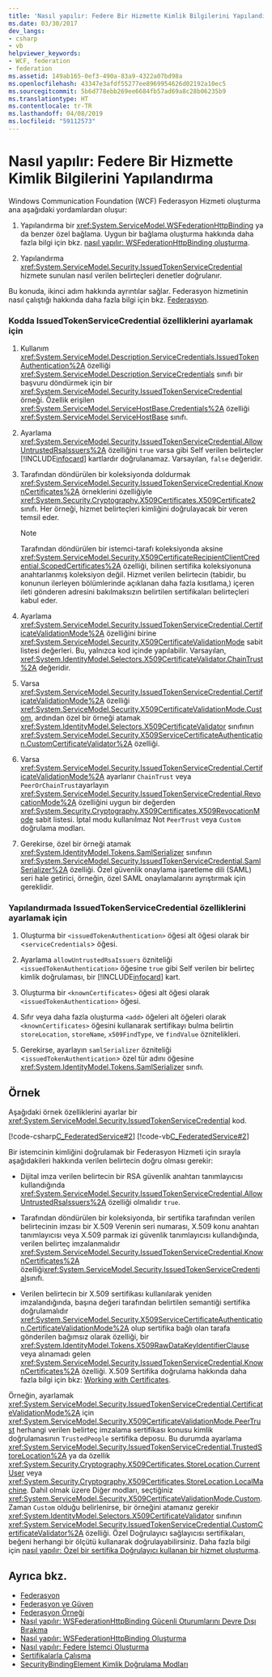 ```yaml
---
title: 'Nasıl yapılır: Federe Bir Hizmette Kimlik Bilgilerini Yapılandırma'
ms.date: 03/30/2017
dev_langs:
- csharp
- vb
helpviewer_keywords:
- WCF, federation
- federation
ms.assetid: 149ab165-0ef3-490a-83a9-4322a07bd98a
ms.openlocfilehash: 43347e3afdf55277ee8969954626d02192a10ec5
ms.sourcegitcommit: 5b6d778ebb269ee6684fb57ad69a8c28b06235b9
ms.translationtype: HT
ms.contentlocale: tr-TR
ms.lasthandoff: 04/08/2019
ms.locfileid: "59112573"
---
```

# <a name="how-to-configure-credentials-on-a-federation-service"></a>Nasıl yapılır: Federe Bir Hizmette Kimlik Bilgilerini Yapılandırma
Windows Communication Foundation (WCF) Federasyon Hizmeti oluşturma ana aşağıdaki yordamlardan oluşur:  
  
1.  Yapılandırma bir <xref:System.ServiceModel.WSFederationHttpBinding> ya da benzer özel bağlama. Uygun bir bağlama oluşturma hakkında daha fazla bilgi için bkz. [nasıl yapılır: WSFederationHttpBinding oluşturma](../../../../docs/framework/wcf/feature-details/how-to-create-a-wsfederationhttpbinding.md).  
  
2.  Yapılandırma <xref:System.ServiceModel.Security.IssuedTokenServiceCredential> hizmete sunulan nasıl verilen belirteçleri denetler doğrulanır.  
  
 Bu konuda, ikinci adım hakkında ayrıntılar sağlar. Federasyon hizmetinin nasıl çalıştığı hakkında daha fazla bilgi için bkz. [Federasyon](../../../../docs/framework/wcf/feature-details/federation.md).  
  
### <a name="to-set-the-properties-of-issuedtokenservicecredential-in-code"></a>Kodda IssuedTokenServiceCredential özelliklerini ayarlamak için  
  
1.  Kullanım <xref:System.ServiceModel.Description.ServiceCredentials.IssuedTokenAuthentication%2A> özelliği <xref:System.ServiceModel.Description.ServiceCredentials> sınıfı bir başvuru döndürmek için bir <xref:System.ServiceModel.Security.IssuedTokenServiceCredential> örneği. Özellik erişilen <xref:System.ServiceModel.ServiceHostBase.Credentials%2A> özelliği <xref:System.ServiceModel.ServiceHostBase> sınıfı.  
  
2.  Ayarlama <xref:System.ServiceModel.Security.IssuedTokenServiceCredential.AllowUntrustedRsaIssuers%2A> özelliğini `true` varsa gibi Self verilen belirteçler [!INCLUDE[infocard](../../../../includes/infocard-md.md)] kartlardır doğrulanamaz. Varsayılan, `false` değeridir.  
  
3.  Tarafından döndürülen bir koleksiyonda doldurmak <xref:System.ServiceModel.Security.IssuedTokenServiceCredential.KnownCertificates%2A> örneklerini özelliğiyle <xref:System.Security.Cryptography.X509Certificates.X509Certificate2> sınıfı. Her örneği, hizmet belirteçleri kimliğini doğrulayacak bir veren temsil eder.  
  
    > [!NOTE]
    >  Tarafından döndürülen bir istemci-tarafı koleksiyonda aksine <xref:System.ServiceModel.Security.X509CertificateRecipientClientCredential.ScopedCertificates%2A> özelliği, bilinen sertifika koleksiyonuna anahtarlanmış koleksiyon değil. Hizmet verilen belirtecin (tabidir, bu konunun ilerleyen bölümlerinde açıklanan daha fazla kısıtlama,) içeren ileti gönderen adresini bakılmaksızın belirtilen sertifikaları belirteçleri kabul eder.  
  
4.  Ayarlama <xref:System.ServiceModel.Security.IssuedTokenServiceCredential.CertificateValidationMode%2A> özelliğini birine <xref:System.ServiceModel.Security.X509CertificateValidationMode> sabit listesi değerleri. Bu, yalnızca kod içinde yapılabilir. Varsayılan, <xref:System.IdentityModel.Selectors.X509CertificateValidator.ChainTrust%2A> değeridir.  
  
5.  Varsa <xref:System.ServiceModel.Security.IssuedTokenServiceCredential.CertificateValidationMode%2A> özelliği <xref:System.ServiceModel.Security.X509CertificateValidationMode.Custom>, ardından özel bir örneği atamak <xref:System.IdentityModel.Selectors.X509CertificateValidator> sınıfının <xref:System.ServiceModel.Security.X509ServiceCertificateAuthentication.CustomCertificateValidator%2A> özelliği.  
  
6.  Varsa <xref:System.ServiceModel.Security.IssuedTokenServiceCredential.CertificateValidationMode%2A> ayarlanır `ChainTrust` veya `PeerOrChainTrust`ayarlayın <xref:System.ServiceModel.Security.IssuedTokenServiceCredential.RevocationMode%2A> özelliğini uygun bir değerden <xref:System.Security.Cryptography.X509Certificates.X509RevocationMode> sabit listesi. İptal modu kullanılmaz Not `PeerTrust` veya `Custom` doğrulama modları.  
  
7.  Gerekirse, özel bir örneği atamak <xref:System.IdentityModel.Tokens.SamlSerializer> sınıfının <xref:System.ServiceModel.Security.IssuedTokenServiceCredential.SamlSerializer%2A> özelliği. Özel güvenlik onaylama işaretleme dili (SAML) seri hale getirici, örneğin, özel SAML onaylamalarını ayrıştırmak için gereklidir.  
  
### <a name="to-set-the-properties-of-issuedtokenservicecredential-in-configuration"></a>Yapılandırmada IssuedTokenServiceCredential özelliklerini ayarlamak için  
  
1.  Oluşturma bir `<issuedTokenAuthentication>` öğesi alt öğesi olarak bir <`serviceCredentials`> öğesi.  
  
2.  Ayarlama `allowUntrustedRsaIssuers` özniteliği `<issuedTokenAuthentication>` öğesine `true` gibi Self verilen bir belirteç kimlik doğrulaması, bir [!INCLUDE[infocard](../../../../includes/infocard-md.md)] kart.  
  
3.  Oluşturma bir `<knownCertificates>` öğesi alt öğesi olarak `<issuedTokenAuthentication>` öğesi.  
  
4.  Sıfır veya daha fazla oluşturma `<add>` öğeleri alt öğeleri olarak `<knownCertificates>` öğesini kullanarak sertifikayı bulma belirtin `storeLocation`, `storeName`, `x509FindType`, ve `findValue` öznitelikleri.  
  
5.  Gerekirse, ayarlayın `samlSerializer` özniteliği <`issuedTokenAuthentication`> özel tür adını öğesine <xref:System.IdentityModel.Tokens.SamlSerializer> sınıfı.  
  
## <a name="example"></a>Örnek  
 Aşağıdaki örnek özelliklerini ayarlar bir <xref:System.ServiceModel.Security.IssuedTokenServiceCredential> kod.  
  
 [!code-csharp[C_FederatedService#2](../../../../samples/snippets/csharp/VS_Snippets_CFX/c_federatedservice/cs/source.cs#2)]
 [!code-vb[C_FederatedService#2](../../../../samples/snippets/visualbasic/VS_Snippets_CFX/c_federatedservice/vb/source.vb#2)]  
  
 Bir istemcinin kimliğini doğrulamak bir Federasyon Hizmeti için sırayla aşağıdakileri hakkında verilen belirtecin doğru olması gerekir:  
  
-   Dijital imza verilen belirtecin bir RSA güvenlik anahtarı tanımlayıcısı kullandığında <xref:System.ServiceModel.Security.IssuedTokenServiceCredential.AllowUntrustedRsaIssuers%2A> özelliği olmalıdır `true`.  
  
-   Tarafından döndürülen bir koleksiyonda, bir sertifika tarafından verilen belirtecinin imzası bir X.509 Verenin seri numarası, X.509 konu anahtarı tanımlayıcısı veya X.509 parmak izi güvenlik tanımlayıcısı kullandığında, verilen belirteç imzalanmalıdır <xref:System.ServiceModel.Security.IssuedTokenServiceCredential.KnownCertificates%2A> özelliği<xref:System.ServiceModel.Security.IssuedTokenServiceCredential>sınıfı.  
  
-   Verilen belirtecin bir X.509 sertifikası kullanılarak yeniden imzalandığında, başına değeri tarafından belirtilen semantiği sertifika doğrulamalıdır <xref:System.ServiceModel.Security.X509ServiceCertificateAuthentication.CertificateValidationMode%2A> olup sertifika bağlı olan tarafa gönderilen bağımsız olarak özelliği, bir <xref:System.IdentityModel.Tokens.X509RawDataKeyIdentifierClause> veya alınamadı gelen <xref:System.ServiceModel.Security.IssuedTokenServiceCredential.KnownCertificates%2A> özelliği. X.509 Sertifika doğrulama hakkında daha fazla bilgi için bkz: [Working with Certificates](../../../../docs/framework/wcf/feature-details/working-with-certificates.md).  
  
 Örneğin, ayarlamak <xref:System.ServiceModel.Security.IssuedTokenServiceCredential.CertificateValidationMode%2A> için <xref:System.ServiceModel.Security.X509CertificateValidationMode.PeerTrust> herhangi verilen belirteç imzalama sertifikası konusu kimlik doğrulamasının `TrustedPeople` sertifika deposu. Bu durumda ayarlama <xref:System.ServiceModel.Security.IssuedTokenServiceCredential.TrustedStoreLocation%2A> ya da özellik <xref:System.Security.Cryptography.X509Certificates.StoreLocation.CurrentUser> veya <xref:System.Security.Cryptography.X509Certificates.StoreLocation.LocalMachine>. Dahil olmak üzere Diğer modları, seçtiğiniz <xref:System.ServiceModel.Security.X509CertificateValidationMode.Custom>. Zaman `Custom` olduğu belirlenirse, bir örneğini atamanız gerekir <xref:System.IdentityModel.Selectors.X509CertificateValidator> sınıfının <xref:System.ServiceModel.Security.IssuedTokenServiceCredential.CustomCertificateValidator%2A> özelliği. Özel Doğrulayıcı sağlayıcısı sertifikaları, beğeni herhangi bir ölçütü kullanarak doğrulayabilirsiniz. Daha fazla bilgi için [nasıl yapılır: Özel bir sertifika Doğrulayıcı kullanan bir hizmet oluşturma](../../../../docs/framework/wcf/extending/how-to-create-a-service-that-employs-a-custom-certificate-validator.md).  
  
## <a name="see-also"></a>Ayrıca bkz.

- [Federasyon](../../../../docs/framework/wcf/feature-details/federation.md)
- [Federasyon ve Güven](../../../../docs/framework/wcf/feature-details/federation-and-trust.md)
- [Federasyon Örneği](../../../../docs/framework/wcf/samples/federation-sample.md)
- [Nasıl yapılır: WSFederationHttpBinding Gücenli Oturumlarını Devre Dışı Bırakma](../../../../docs/framework/wcf/feature-details/how-to-disable-secure-sessions-on-a-wsfederationhttpbinding.md)
- [Nasıl yapılır: WSFederationHttpBinding Oluşturma](../../../../docs/framework/wcf/feature-details/how-to-create-a-wsfederationhttpbinding.md)
- [Nasıl yapılır: Federe İstemci Oluşturma](../../../../docs/framework/wcf/feature-details/how-to-create-a-federated-client.md)
- [Sertifikalarla Çalışma](../../../../docs/framework/wcf/feature-details/working-with-certificates.md)
- [SecurityBindingElement Kimlik Doğrulama Modları](../../../../docs/framework/wcf/feature-details/securitybindingelement-authentication-modes.md)
